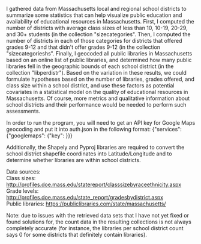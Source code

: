 I gathered data from Massachusetts local and regional school districts to summarize some statistics that can help visualize public education and availability of educational resources in Massachusetts. First, I computed the number of districts with average class sizes of less than 10, 10-19, 20-29, and 30+ students (in the collection "sizecategories". Then, I computed the number of districts in each of those categories for districts that offered grades 9-12 and that didn't offer grades 9-12 (in the collection "sizecategorieshs". Finally, I geocoded all public libraries in Massachusetts based on an online list of public libraries, and determined how many public libraries fell in the geographic bounds of each school district (in the collection "libperdistr"). Based on the variation in these results, we could formulate hypotheses based on the number of libraries, grades offered, and class size within a school district, and use these factors as potential covariates in a statistical model on the quality of educational resources in Massachusetts. Of course, more metrics and qualitative information about school districts and their performance would be needed to perform such assessments.

In order to run the program, you will need to get an API key for Google Maps geocoding and put it into auth.json in the following format:
{"services": {"googlemaps": {"key": <API key>}}}  
  
Additionally, the Shapely and Pyproj libraries are required to convert the school district shapefile coordinates into Latitude/Longitude and to determine whether libraries are within school districts.

Data sources:  
Class sizes: http://profiles.doe.mass.edu/statereport/classsizebyraceethnicity.aspx  
Grade levels: http://profiles.doe.mass.edu/state_report/gradesbydistrict.aspx  
Public libraries: https://publiclibraries.com/state/massachusetts/  

Note: due to issues with the retrieved data sets that I have not yet fixed or found solutions for, the count data in the resulting collections is not always completely accurate (for instance, the libraries per school district count says 0 for some districts that definitely contain libraries).
